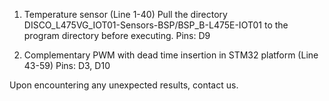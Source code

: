 1. Temperature sensor (Line 1-40)
Pull the directory DISCO_L475VG_IOT01-Sensors-BSP/BSP_B-L475E-IOT01 to the program directory before executing.
Pins: D9

2. Complementary PWM with dead time insertion in STM32 platform (Line 43-59)
Pins: D3, D10

Upon encountering any unexpected results, contact us.